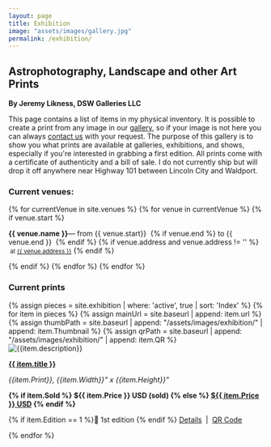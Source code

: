 ```yaml
---
layout: page
title: Exhibition
image: "assets/images/gallery.jpg"
permalink: /exhibition/
---
```


<link rel="stylesheet" href="{{ site.baseurl }}/assets/css/exhibition.css"/>
<div class="exhibition container">
    <h2>Astrophotography, Landscape and other Art Prints</h2>
    <p><strong>By Jeremy Likness, DSW Galleries LLC</strong></p>
    <p>This page contains a list of items in my physical inventory. It is possible to create a print from any image in our <a href="/gallery">gallery</a>, so if your image is not here you can always <a href="https://dswgalleries.com/contact">contact us</a> with your request. The purpose of this gallery is to show you what prints are available at galleries, exhibitions, and shows, especially if you're interested in grabbing a first edition. All prints come with a certificate of authenticity and a bill of sale. I do not currently ship but will drop it off anywhere near Highway 101 between Lincoln City and Waldport.</p>
    <h3>Current venues:</h3>
    {% for currentVenue in site.venues %}
        {% for venue in currentVenue %}
            {% if venue.start %}
                <p><strong>{{ venue.name }}</strong><span>&mdash; from {{ venue.start}}&nbsp;</span>
                    {% if venue.end %}
                        <span>to {{ venue.end }}&nbsp;</span>
                    {% endif %}
                    {% if venue.address and venue.address != '' %}
                        <small><span>&nbsp;at&nbsp;</span><a href="https://www.google.com/maps/search/{{ venue.address }}" target="_blank">{{ venue.address }}</a></small>
                    {% endif %}
                </p>
            {% endif %}
        {% endfor %}
    {% endfor %}    
    <h3>Current prints</h3>
    <div class="ex-container">
        {% assign pieces = site.exhibition | where: 'active', true | sort: 'Index' %}
        {% for item in pieces %}
            {% assign mainUrl = site.baseurl | append: item.url %}
            {% assign thumbPath = site.baseurl | append: "/assets/images/exhibition/" | append: item.Thumbnail %}
            {% assign qrPath = site.baseurl | append: "/assets/images/exhibition/" | append: item.QR %}
            <div class="ex-cell">
                <img src="{{thumbPath}}" class="ex-responsive-image" alt="{{item.description}}" />
                <p><strong><a href="{{ mainUrl }}">{{ item.title }}</a></strong></p>
                <p class="small"><i>{{item.Print}}, {{item.Width}}" x {{item.Height}}"</i></p>
                <p class="small right">
                    <strong>
                        {% if item.Sold %}
                            <span>${{ item.Price }} USD <strong>(sold)</strong></span>
                        {% else %}
                            <span><a href="https://www.paypal.com/ncp/payment/{{ item.PayPal }}">${{ item.Price }} USD</a></span>
                        {% endif %}
                    </strong>
                </p>
                <p class="small">
                    {% if item.Edition == 1 %}<span>🥇 1st edition&nbsp;</span>{% endif %}                
                    <a href="{{ mainUrl }}" target="_blank">Details</a>
                    <span>&nbsp;|&nbsp;</span>
                    <a href="{{ qrPath }}" target="_blank">QR Code</a>
                </p>
            </div>
        {% endfor %}
    </div>
</div>
<script src="{{ site.baseurl }}/assets/js/exhibition.js"></script>    